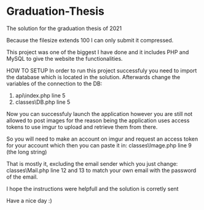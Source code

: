 # Graduation-Thesis
The solution for the graduation thesis of 2021

Because the filesize extends 100 I can only submit it compressed.

This project was one of the biggest I have done and it includes PHP and MySQL to give the website the functionalities.

HOW TO SETUP
In order to run this project successfuly you need to import the database which is located in the solution.
Afterwards change the variables of the connection to the DB:
1. api\index.php line 5
2. classes\DB.php line 5

Now you can successfuly launch the application however you are still not allowed to post images for the reason being the application uses access tokens to use imgur
to upload and retrieve them from there.

So you will need to make an account on imgur and request an access token for your account which then you can paste it in:
classes\Image.php line 9 (the long string)

That is mostly it, excluding the email sender which you just change:
classes\Mail.php line 12 and 13 to match your own email with the password of the email.

I hope the instructions were helpfull and the solution is corretly sent

Have a nice day :)

